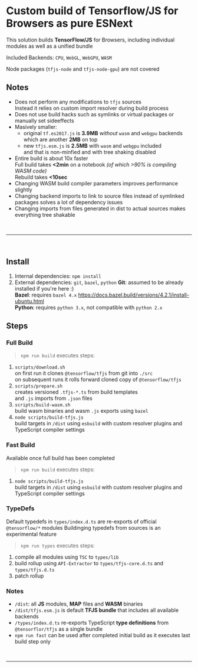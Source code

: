 # Custom build of Tensorflow/JS for Browsers as pure ESNext

This solution builds **TensorFlow/JS** for Browsers, including individual modules as well as a unified bundle  

Included Backends: `CPU`, `WebGL`, `WebGPU`, `WASM`

Node packages (`tfjs-node` and `tfjs-node-gpu`) are not covered  

## Notes

- Does not perform any modifications to `tfjs` sources  
  Instead it relies on custom import resolver during build process
- Does not use build hacks such as symlinks or virtual packages or manually set sideeffects
- Masively smaller:
  - original `tf.es2017.js` is **3.9MB** *without* `wasm` and `webgpu` backends which are another **2MB** on top
  - new `tfjs.esm.js` is **2.5MB** with `wasm` and `webgpu` included  
    and that is non-minfied and with tree shaking disabled  
- Entire build is about 10x faster  
  Full build takes **<2min** on a notebook *(of which >90% is compiling WASM code)*  
  Rebuild takes **<10sec**
- Changing WASM build compiler parameters improves performance slightly
- Changing backend imports to link to source files instead of symlinked packages solves a lot of dependency issues
- Changing imports from files generated in dist to actual sources makes everything tree shakable

<br><hr><br>

## Install

1. Internal dependencies: `npm install`
2. External dependencies: `git`, `bazel`, `python`
   **Git**: assumed to be already installed if you're here :)  
   **Bazel**: requires `bazel 4.x` <https://docs.bazel.build/versions/4.2.1/install-ubuntu.html>  
   **Python**: requires `python 3.x`, not compatible with `python 2.x`  

## Steps

### Full Build
> `npm run build` executes steps:

1. `scripts/download.sh`  
   on first run it clones `@tensorflow/tfjs` from git into `./src`  
   on subsequent runs it rolls forward cloned copy of `@tensorflow/tfjs`
2. `scripts/prepare.sh`  
   creates versioned `.tfjs-*.ts` from build templates  
   and `.js` imports from `.json` files
3. `scripts/build-wasm.sh`  
   build wasm binaries and wasm `.js` exports using `bazel`  
4. `node scripts/build-tfjs.js`  
   build targets in `/dist` using `esbuild` with custom resolver plugins and TypeScript compiler settings  

### Fast Build

Available once full build has been completed
> `npm run build` executes steps:
1. `node scripts/build-tfjs.js`  
   build targets in `/dist` using `esbuild` with custom resolver plugins and TypeScript compiler settings  

### TypeDefs
Default typedefs in `types/index.d.ts` are re-exports of official `@tensorflow/*` modules
Buildinging typedefs from sources is an experimental feature
> `npm run types` executes steps:
1. compile all modules using `TSC` to `types/lib`
2. build rollup using `API-Extractor` to `types/tfjs-core.d.ts` and `types/tfjs.d.ts`
3. patch rollup

### Notes
- `/dist`: all **JS** modules, **MAP** files and **WASM** binaries  
- `/dist/tfjs.esm.js` is default **TFJS bundle** that includes all available backends
- `/types/index.d.ts` re-exports TypeScript **type definitions** from `@tensorflor/tfjs` as a single bundle
- `npm run fast` can be used after completed initial build as it executes last build step only

<br><hr><br>
